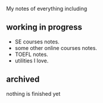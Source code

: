 My notes of everything including
## working in progress
- SE courses notes.
- some other online courses notes.
- TOEFL notes.
- utilities I love.
## archived
nothing is finished yet
